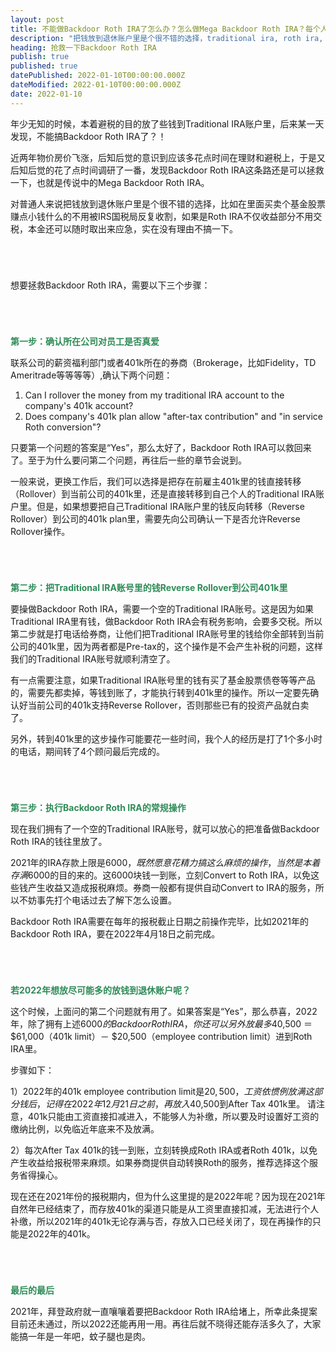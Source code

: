 ```yaml
---
layout: post
title: 不能做Backdoor Roth IRA了怎么办？怎么做Mega Backdoor Roth IRA？每个人都应该尽早关注理财和避税
description: "把钱放到退休账户里是个很不错的选择，traditional ira, roth ira, 401k, after-tax 401k, roth 401k等等等等。traditional ira里有钱，不能够backdoor roth ira了怎么办？可以试试做mega backdoor roth ira"
heading: 抢救一下Backdoor Roth IRA
publish: true
published: true
datePublished: 2022-01-10T00:00:00.000Z
dateModified: 2022-01-10T00:00:00.000Z
date: 2022-01-10
---
```


<span class="dropcap">年</span>少无知的时候，本着避税的目的放了些钱到Traditional IRA账户里，后来某一天发现，不能搞Backdoor Roth IRA了？！

近两年物价房价飞涨，后知后觉的意识到应该多花点时间在理财和避税上，于是又后知后觉的花了点时间调研了一番，发现Backdoor Roth IRA这条路还是可以拯救一下，也就是传说中的Mega Backdoor Roth IRA。

对普通人来说把钱放到退休账户里是个很不错的选择，比如在里面买卖个基金股票赚点小钱什么的不用被IRS国税局反复收割，如果是Roth IRA不仅收益部分不用交税，本金还可以随时取出来应急，实在没有理由不搞一下。

<p style="margin-bottom:70px"></p>

想要拯救Backdoor Roth IRA，需要以下三个步骤：

<p style="margin-bottom:70px"></p>


**<span style="color:#2e8b57">第一步：确认所在公司对员工是否真爱</span>**

联系公司的薪资福利部门或者401k所在的券商（Brokerage，比如Fidelity，TD Ameritrade等等等等）,确认下两个问题：

1. Can I rollover the money from my traditional IRA account to the company's 401k account?
2. Does company's 401k plan allow "after-tax contribution" and "in service Roth conversion"?

只要第一个问题的答案是“Yes”，那么太好了，Backdoor Roth IRA可以救回来了。至于为什么要问第二个问题，再往后一些的章节会说到。

一般来说，更换工作后，我们可以选择是把存在前雇主401k里的钱直接转移（Rollover）到当前公司的401k里，还是直接转移到自己个人的Traditional IRA账户里。但是，如果想要把自己Traditional IRA账户里的钱反向转移（Reverse Rollover）到公司的401k plan里，需要先向公司确认一下是否允许Reverse Rollover操作。

<p style="margin-bottom:70px"></p>

**<span style="color:#2e8b57">第二步：把Traditional IRA账号里的钱Reverse Rollover到公司401k里</span>**

要操做Backdoor Roth IRA，需要一个空的Traditional IRA账号。这是因为如果Traditional IRA里有钱，做Backdoor Roth IRA会有税务影响，会要多交税。所以第二步就是打电话给券商，让他们把Traditional IRA账号里的钱给你全部转到当前公司的401k里，因为两者都是Pre-tax的，这个操作是不会产生补税的问题，这样我们的Traditional IRA账号就顺利清空了。

有一点需要注意，如果Traditional IRA账号里的钱有买了基金股票债卷等等产品的，需要先都卖掉，等钱到账了，才能执行转到401k里的操作。所以一定要先确认好当前公司的401k支持Reverse Rollover，否则那些已有的投资产品就白卖了。

另外，转到401k里的这步操作可能要花一些时间，我个人的经历是打了1个多小时的电话，期间转了4个顾问最后完成的。

<p style="margin-bottom:70px"></p>

**<span style="color:#2e8b57">第三步：执行Backdoor Roth IRA的常规操作</span>**

现在我们拥有了一个空的Traditional IRA账号，就可以放心的把准备做Backdoor Roth IRA的钱往里放了。

2021年的IRA存款上限是$6000，既然愿意花精力搞这么麻烦的操作，当然是本着存满$6000的目的来的。这6000块钱一到账，立刻Convert to Roth IRA，以免这些钱产生收益又造成报税麻烦。券商一般都有提供自动Convert to IRA的服务，所以不妨事先打个电话过去了解下怎么设置。

Backdoor Roth IRA需要在每年的报税截止日期之前操作完毕，比如2021年的Backdoor Roth IRA，要在2022年4月18日之前完成。


<p style="margin-bottom:70px"></p>

**<span style="color:#2e8b57">若2022年想放尽可能多的放钱到退休账户呢？</span>**

这个时候，上面问的第二个问题就有用了。如果答案是“Yes”，那么恭喜，2022年，除了拥有上述$6000的Backdoor Roth IRA，你还可以另外放最多$40,500 ＝ $61,000（401k limit）－ $20,500（employee contribution  limit）进到Roth IRA里。

步骤如下：

1）2022年的401k employee contribution limit是$20,500，工资依惯例放满这部分钱后，记得在2022年12月21日之前，再放入$40,500到After Tax 401k里。
请注意，401k只能由工资直接扣减进入，不能够人为补缴，所以要及时设置好工资的缴纳比例，以免临近年底来不及放满。

2）每次After Tax 401k的钱一到账，立刻转换成Roth IRA或者Roth 401k，以免产生收益给报税带来麻烦。如果券商提供自动转换Roth的服务，推荐选择这个服务省得操心。

现在还在2021年份的报税期内，但为什么这里提的是2022年呢？因为现在2021年自然年已经结束了，而存放401k的渠道只能是从工资里直接扣减，无法进行个人补缴，所以2021年的401k无论存满与否，存放入口已经关闭了，现在再操作的只能是2022年的401k。


<p style="margin-bottom:70px"></p>

**<span style="color:#2e8b57">最后的最后</span>**

2021年，拜登政府就一直嚷嚷着要把Backdoor Roth IRA给堵上，所幸此条提案目前还未通过，所以2022还能再用一用。再往后就不晓得还能存活多久了，大家能搞一年是一年吧，蚊子腿也是肉。

<p style="margin-bottom:70px"></p>
